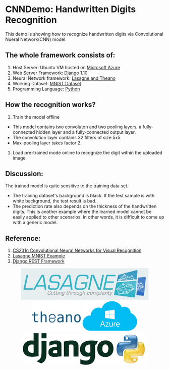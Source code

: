 # CNNDemo: Handwritten Digits Recognition
This demo is showing how to recognize handwritten digits via Convolutional Nueral Network(CNN) model.
## The whole framework consists of:
1. Host Server: Ubuntu VM hosted on [Microsoft Azure](https://azure.microsoft.com/)
1. Web Server Framework: [Django 1.10](https://www.djangoproject.com/)
1. Neural Network framework: [Lasagne and Theano](https://lasagne.readthedocs.io/)
1. Working Dataset: [MNIST Dataset](http://yann.lecun.com/exdb/mnist/)
1. Programming Language: [Python](https://www.python.org/)

## How the recognition works?
1. Train the model offline
  - This model contains two convoluton and two pooling layers, a fully-connected hidden layer and a fully-connected output layer.
  - The convolution layer contains 32 filters of size 5x5.
  - Max-pooling layer takes factor 2.
1. Load pre-trained mode online to recognize the digit within the uploaded image

## Discussion:
The trained model is quite sensitive to the training data set.
- The training dataset's background is black. If the test sample is with white background, the test result is bad.
- The prediction rate also depends on the thickness of the handwritten digits.
This is another example where the learned model cannot be easily applied to other scenarios. In other words, it is difficult to come up with a generic model.

## Reference:
1. [CS231n Convolutional Neural Networks for Visual Recognition](http://cs231n.github.io/)
1. [Lasagne MNIST Example](https://lasagne.readthedocs.io/en/latest/user/tutorial.html#run-the-mnist-example)
1. [Django REST Framework](http://django-rest-framework.org/tutorial/quickstart/)

<p align="center">
<img src="cnn/static/lasagne.jpg" alt="Lasagne" height="100"/>
<img src="cnn/static/theano.png"  alt="Theano" height="100"/>
<img src="cnn/static/Azure.png" alt="Microsoft Azure" height="100"/>
<img src="cnn/static/django.png" alt="Django" height="100"/>
<img src="cnn/static/python.jpeg"  alt="Python" height="100"/>
</p>
